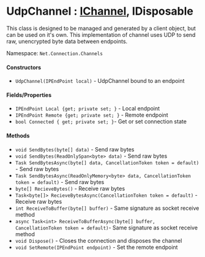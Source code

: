 # UdpChannel : [IChannel](https://github.com/KaiNet-X/Network/blob/master/IChannel.md), IDisposable

This class is designed to be managed and generated by a client object, but can be used on it's own. This implementation of channel uses UDP to send raw, unencrypted byte data between endpoints.

Namespace: `Net.Connection.Channels`

#### Constructors

- `UdpChannel(IPEndPoint local)` - UdpChannel bound to an endpoint

#### Fields/Properties

- `IPEndPoint Local {get; private set; }` - Local endpoint
- `IPEndPoint Remote {get; private set; }` - Remote endpoint
- `bool Connected { get; private set; }`- Get or set connection state

#### Methods

- `void SendBytes(byte[] data)` - Send raw bytes
- `void SendBytes(ReadOnlySpan<byte> data)` - Send raw bytes
- `Task SendBytesAsync(byte[] data, CancellationToken token = default)` - Send raw bytes
- `Task SendBytesAsync(ReadOnlyMemory<byte> data, CancellationToken token = default)` - Send raw bytes
- `byte[] RecieveBytes()` - Receive raw bytes
- `Task<byte[]> RecieveBytesAsync(CancellationToken token = default)` - Receive raw bytes
- `int ReceiveToBuffer(byte[] buffer)` - Same signature as socket receive method
- `async Task<int> ReceiveToBufferAsync(byte[] buffer, CancellationToken token = default)`- Same signature as socket receive method
- `void Dispose()` - Closes the connection and disposes the channel
- `void SetRemote(IPEndPoint endpoint)` - Set the remote endpoint
